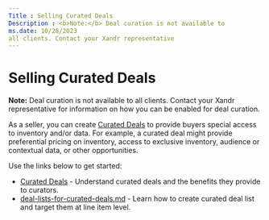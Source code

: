 ```yaml
---
Title : Selling Curated Deals
Description : <b>Note:</b> Deal curation is not available to
ms.date: 10/28/2023
all clients. Contact your Xandr representative
---
```



# Selling Curated Deals





<b>Note:</b> Deal curation is not available to
all clients. Contact your Xandr representative
for information on how you can be enabled for deal curation.



As a seller, you can create
<a href="curated-deals.md" class="xref">Curated Deals</a> to provide
buyers special access to inventory and/or data. For example, a curated
deal might provide preferential pricing on inventory, access to
exclusive inventory, audience or contextual data, or other
opportunities.

Use the links below to get started:

- <a href="curated-deals.md" class="xref">Curated Deals</a> -
  Understand curated deals and the benefits they provide to curators.
- <a href="deal-lists-for-curated-deals.md"
  class="xref">deal-lists-for-curated-deals.md</a> - Learn how to
  create curated deal list and target them at line item level.




